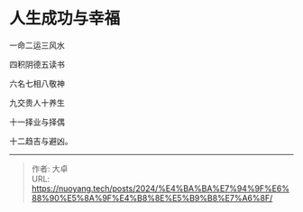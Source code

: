 # 人生成功与幸福




一命二运三风水

四积阴德五读书

六名七相八敬神

九交贵人十养生

十一择业与择偶

十二趋吉与避凶。


---

> 作者: 大卓  
> URL: https://nuoyang.tech/posts/2024/%E4%BA%BA%E7%94%9F%E6%88%90%E5%8A%9F%E4%B8%8E%E5%B9%B8%E7%A6%8F/  

